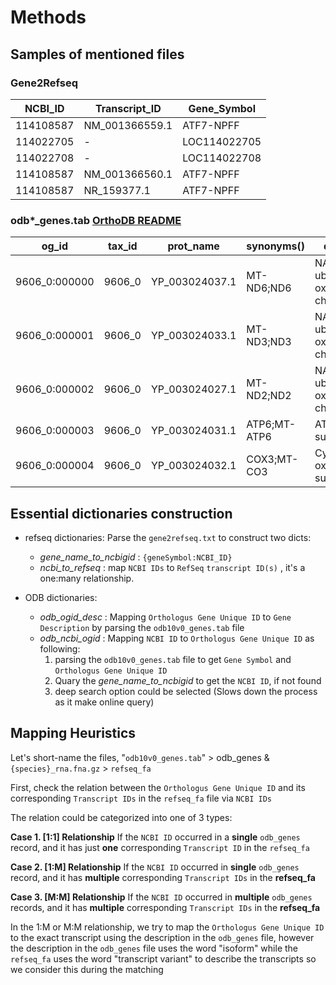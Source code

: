 # **Methods**

## Samples of mentioned files

### Gene2Refseq

| NCBI_ID   | Transcript_ID  | Gene_Symbol    |
|-----------|----------------|----------------|
| 114108587 | NM_001366559.1 | ATF7-NPFF      |
| 114022705 | -              | LOC114022705   |
| 114022708 | -              | LOC114022708   |
| 114108587 | NM_001366560.1 | ATF7-NPFF      |
| 114108587 | NR_159377.1    | ATF7-NPFF      |

### odb*_genes.tab [OrthoDB README](https://v100.orthodb.org/download/README.txt)

| og_id         | tax_id | prot_name      | synonyms()   | description                            |
|---------------|--------|----------------|--------------|----------------------------------------|
| 9606_0:000000 | 9606_0 | YP_003024037.1 | MT-ND6;ND6   | NADH-ubiquinone oxidoreductase chain 6 |
| 9606_0:000001 | 9606_0 | YP_003024033.1 | MT-ND3;ND3   | NADH-ubiquinone oxidoreductase chain 3 |
| 9606_0:000002 | 9606_0 | YP_003024027.1 | MT-ND2;ND2   | NADH-ubiquinone oxidoreductase chain 2 |
| 9606_0:000003 | 9606_0 | YP_003024031.1 | ATP6;MT-ATP6 | ATP synthase subunit a                 |
| 9606_0:000004 | 9606_0 | YP_003024032.1 | COX3;MT-CO3  | Cytochrome c oxidase subunit 3         |

## Essential dictionaries construction

- refseq dictionaries: Parse the `gene2refseq.txt` to construct two dicts:
  - *gene_name_to_ncbigid* : `{geneSymbol:NCBI_ID}`
  - *ncbi_to_refseq* : map `NCBI IDs` to `RefSeq` `transcript ID(s)` , it's a one:many relationship.

- ODB dictionaries: 
  - *odb_ogid_desc* : Mapping `Orthologus Gene Unique ID` to `Gene Description` by parsing the `odb10v0_genes.tab` file
  - *odb_ncbi_ogid* : Mapping `NCBI ID` to `Orthologus Gene Unique ID` as following:
      1. parsing the `odb10v0_genes.tab` file to get `Gene Symbol` and `Orthologus Gene Unique ID`
      2. Quary the *gene_name_to_ncbigid* to get the `NCBI ID`, if not found
      3. deep search option could be selected (Slows down the process as it make online query)
  

## Mapping Heuristics

 Let's short-name the files, "`odb10v0_genes.tab`" > odb_genes & `{species}_rna.fna.gz` > `refseq_fa`

 First, check the relation between the `Orthologus Gene Unique ID` and its corresponding `Transcript IDs` in the `refseq_fa` file via `NCBI IDs`

 The relation could be categorized into one of 3 types:
 
**Case 1. [1:1] Relationship**   If the `NCBI ID` occurred in a **single** `odb_genes` record, and it has just **one** corresponding `Transcript ID` in the `refseq_fa`

**Case 2. [1:M] Relationship** If the `NCBI ID` occurred in **single** `odb_genes` record, and it has **multiple** corresponding `Transcript IDs` in the **refseq_fa**

**Case 3. [M:M] Relationship** If the `NCBI ID` occurred in **multiple** `odb_genes` records,   and it has **multiple** corresponding `Transcript IDs` in the **refseq_fa**

In the 1:M or M:M relationship, we try to map the `Orthologus Gene Unique ID` to the exact transcript using the description in the `odb_genes` file, however the description in the `odb_genes` file uses the word "isoform" while the `refseq_fa` uses the word "transcript variant" to describe the transcripts so we consider this during the matching
